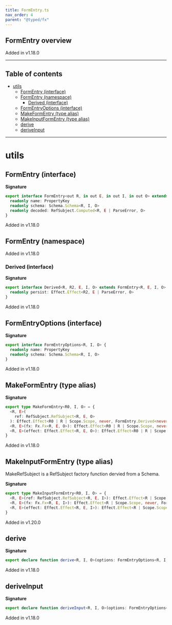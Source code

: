 ```yaml
---
title: FormEntry.ts
nav_order: 4
parent: "@typed/fx"
---
```


## FormEntry overview

Added in v1.18.0

---

<h2 class="text-delta">Table of contents</h2>

- [utils](#utils)
  - [FormEntry (interface)](#formentry-interface)
  - [FormEntry (namespace)](#formentry-namespace)
    - [Derived (interface)](#derived-interface)
  - [FormEntryOptions (interface)](#formentryoptions-interface)
  - [MakeFormEntry (type alias)](#makeformentry-type-alias)
  - [MakeInputFormEntry (type alias)](#makeinputformentry-type-alias)
  - [derive](#derive)
  - [deriveInput](#deriveinput)

---

# utils

## FormEntry (interface)

**Signature**

```ts
export interface FormEntry<out R, in out E, in out I, in out O> extends RefSubject.RefSubject<R, E | ParseError, I> {
  readonly name: PropertyKey
  readonly schema: Schema.Schema<R, I, O>
  readonly decoded: RefSubject.Computed<R, E | ParseError, O>
}
```

Added in v1.18.0

## FormEntry (namespace)

Added in v1.18.0

### Derived (interface)

**Signature**

```ts
export interface Derived<R, R2, E, I, O> extends FormEntry<R, E, I, O> {
  readonly persist: Effect.Effect<R2, E | ParseError, O>
}
```

Added in v1.18.0

## FormEntryOptions (interface)

**Signature**

```ts
export interface FormEntryOptions<R, I, O> {
  readonly name: PropertyKey
  readonly schema: Schema.Schema<R, I, O>
}
```

Added in v1.18.0

## MakeFormEntry (type alias)

**Signature**

```ts
export type MakeFormEntry<R0, I, O> = {
  <R, E>(
    ref: RefSubject.RefSubject<R, E, O>
  ): Effect.Effect<R0 | R | Scope.Scope, never, FormEntry.Derived<never, R, E, I, O>>
  <R, E>(fx: Fx.Fx<R, E, O>): Effect.Effect<R0 | R | Scope.Scope, never, FormEntry<never, E, I, O>>
  <R, E>(effect: Effect.Effect<R, E, O>): Effect.Effect<R0 | R | Scope.Scope, never, FormEntry<never, E, I, O>>
}
```

Added in v1.18.0

## MakeInputFormEntry (type alias)

MakeRefSubject is a RefSubject factory function dervied from a Schema.

**Signature**

```ts
export type MakeInputFormEntry<R0, I, O> = {
  <R, E>(ref: RefSubject.RefSubject<R, E, I>): Effect.Effect<R | Scope.Scope, never, FormEntry.Derived<R0, R, E, I, O>>
  <R, E>(fx: Fx.Fx<R, E, I>): Effect.Effect<R | Scope.Scope, never, FormEntry<R0, E, I, O>>
  <R, E>(effect: Effect.Effect<R, E, I>): Effect.Effect<R | Scope.Scope, never, FormEntry<R0, E, I, O>>
}
```

Added in v1.20.0

## derive

**Signature**

```ts
export declare function derive<R, I, O>(options: FormEntryOptions<R, I, O>): MakeFormEntry<R, I, O>
```

Added in v1.18.0

## deriveInput

**Signature**

```ts
export declare function deriveInput<R, I, O>(options: FormEntryOptions<R, I, O>): MakeInputFormEntry<R, I, O>
```

Added in v1.18.0
